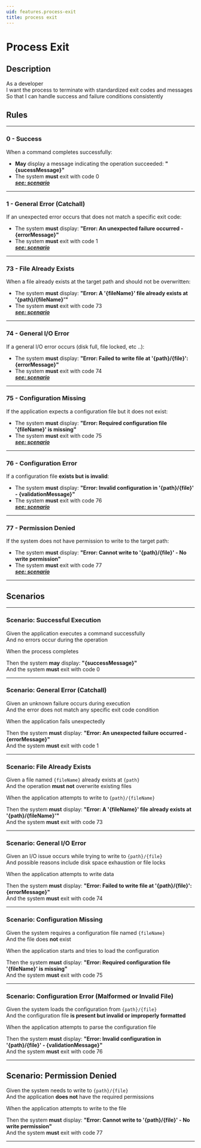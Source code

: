 ```yaml
---
uid: features.process-exit
title: process exit
---
```


# Process Exit

## Description

As a developer  
I want the process to terminate with standardized exit codes and messages  
So that I can handle success and failure conditions consistently

## Rules

---

### 0 - Success

When a command completes successfully:

- **May** display a message indicating the operation succeeded: **"{sucessMessage}"**
- The system **must** exit with code 0  
[***see: scenario***](#scenario-successful-execution)

---

### 1 - General Error (Catchall)

If an unexpected error occurs that does not match a specific exit code:  

- The system **must** display: **"Error: An unexpected failure occurred - {errorMessage}"**  
- The system **must** exit with code 1  
[***see: scenario***](#scenario-general-error-catchall)

---

### 73 - File Already Exists

When a file already exists at the target path and should not be overwritten:  

- The system **must** display: **"Error: A '{fileName}' file already exists at '{path}/{fileName}'"**  
- The system **must** exit with code 73  
[***see: scenario***](#scenario-file-already-exists)

---

### 74 - General I/O Error

If a general I/O error occurs (disk full, file locked, etc ..):

- The system **must** display: **"Error: Failed to write file at '{path}/{file}': {errorMessage}"**  
- The system **must** exit with code 74  
[***see: scenario***](#scenario-general-io-error)

---

### 75 - Configuration Missing

If the application expects a configuration file but it does not exist:

- The system **must** display: **"Error: Required configuration file '{fileName}' is missing"**  
- The system **must** exit with code 75  
[***see: scenario***](#scenario-configuration-missing)

---

### 76 - Configuration Error

If a configuration file **exists but is invalid**:

- The system **must** display: **"Error: Invalid configuration in '{path}/{file}' - {validationMessage}"**  
- The system **must** exit with code 76  
[***see: scenario***](#scenario-configuration-error-malformed-or-invalid-file)

---

### 77 - Permission Denied

If the system does not have permission to write to the target path:

- The system **must** display: **"Error: Cannot write to '{path}/{file}' - No write permission"**  
- The system **must** exit with code 77  
[***see: scenario***](#scenario-permission-denied)

---

## Scenarios

---

### Scenario: Successful Execution

Given the application executes a command successfully  
And no errors occur during the operation  

When the process completes  

Then the system **may** display: **"{successMessage}"**  
And the system **must** exit with code 0

---

### Scenario: General Error (Catchall)

Given an unknown failure occurs during execution  
And the error does not match any specific exit code condition  

When the application fails unexpectedly  

Then the system **must** display: **"Error: An unexpected failure occurred - {errorMessage}"**  
And the system **must** exit with code 1

---

### Scenario: File Already Exists

Given a file named `{fileName}` already exists at `{path}`  
And the operation **must not** overwrite existing files  

When the application attempts to write to `{path}/{fileName}`  

Then the system **must** display: **"Error: A '{fileName}' file already exists at '{path}/{fileName}'"**  
And the system **must** exit with code 73

---

### Scenario: General I/O Error

Given an I/O issue occurs while trying to write to `{path}/{file}`  
And possible reasons include disk space exhaustion or file locks  

When the application attempts to write data  

Then the system **must** display: **"Error: Failed to write file at '{path}/{file}': {errorMessage}"**  
And the system **must** exit with code 74

---

### Scenario: Configuration Missing

Given the system requires a configuration file named `{fileName}`  
And the file does **not** exist  

When the application starts and tries to load the configuration  

Then the system **must** display: **"Error: Required configuration file '{fileName}' is missing"**  
And the system **must** exit with code 75

---

### Scenario: Configuration Error (Malformed or Invalid File)

Given the system loads the configuration from `{path}/{file}`  
And the configuration file **is present but invalid or improperly formatted**  

When the application attempts to parse the configuration file  

Then the system **must** display: **"Error: Invalid configuration in '{path}/{file}' - {validationMessage}"**  
And the system **must** exit with code 76

---

## Scenario: Permission Denied

Given the system needs to write to `{path}/{file}`  
And the application **does not** have the required permissions  

When the application attempts to write to the file  

Then the system **must** display: **"Error: Cannot write to '{path}/{file}' - No write permission"**  
And the system **must** exit with code 77

---
